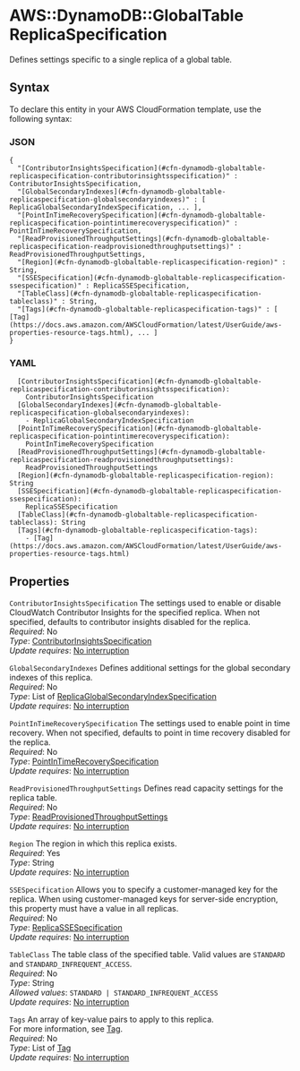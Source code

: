 # AWS::DynamoDB::GlobalTable ReplicaSpecification<a name="aws-properties-dynamodb-globaltable-replicaspecification"></a>

Defines settings specific to a single replica of a global table\.

## Syntax<a name="aws-properties-dynamodb-globaltable-replicaspecification-syntax"></a>

To declare this entity in your AWS CloudFormation template, use the following syntax:

### JSON<a name="aws-properties-dynamodb-globaltable-replicaspecification-syntax.json"></a>

```
{
  "[ContributorInsightsSpecification](#cfn-dynamodb-globaltable-replicaspecification-contributorinsightsspecification)" : ContributorInsightsSpecification,
  "[GlobalSecondaryIndexes](#cfn-dynamodb-globaltable-replicaspecification-globalsecondaryindexes)" : [ ReplicaGlobalSecondaryIndexSpecification, ... ],
  "[PointInTimeRecoverySpecification](#cfn-dynamodb-globaltable-replicaspecification-pointintimerecoveryspecification)" : PointInTimeRecoverySpecification,
  "[ReadProvisionedThroughputSettings](#cfn-dynamodb-globaltable-replicaspecification-readprovisionedthroughputsettings)" : ReadProvisionedThroughputSettings,
  "[Region](#cfn-dynamodb-globaltable-replicaspecification-region)" : String,
  "[SSESpecification](#cfn-dynamodb-globaltable-replicaspecification-ssespecification)" : ReplicaSSESpecification,
  "[TableClass](#cfn-dynamodb-globaltable-replicaspecification-tableclass)" : String,
  "[Tags](#cfn-dynamodb-globaltable-replicaspecification-tags)" : [ [Tag](https://docs.aws.amazon.com/AWSCloudFormation/latest/UserGuide/aws-properties-resource-tags.html), ... ]
}
```

### YAML<a name="aws-properties-dynamodb-globaltable-replicaspecification-syntax.yaml"></a>

```
  [ContributorInsightsSpecification](#cfn-dynamodb-globaltable-replicaspecification-contributorinsightsspecification): 
    ContributorInsightsSpecification
  [GlobalSecondaryIndexes](#cfn-dynamodb-globaltable-replicaspecification-globalsecondaryindexes): 
    - ReplicaGlobalSecondaryIndexSpecification
  [PointInTimeRecoverySpecification](#cfn-dynamodb-globaltable-replicaspecification-pointintimerecoveryspecification): 
    PointInTimeRecoverySpecification
  [ReadProvisionedThroughputSettings](#cfn-dynamodb-globaltable-replicaspecification-readprovisionedthroughputsettings): 
    ReadProvisionedThroughputSettings
  [Region](#cfn-dynamodb-globaltable-replicaspecification-region): String
  [SSESpecification](#cfn-dynamodb-globaltable-replicaspecification-ssespecification): 
    ReplicaSSESpecification
  [TableClass](#cfn-dynamodb-globaltable-replicaspecification-tableclass): String
  [Tags](#cfn-dynamodb-globaltable-replicaspecification-tags): 
    - [Tag](https://docs.aws.amazon.com/AWSCloudFormation/latest/UserGuide/aws-properties-resource-tags.html)
```

## Properties<a name="aws-properties-dynamodb-globaltable-replicaspecification-properties"></a>

`ContributorInsightsSpecification`  <a name="cfn-dynamodb-globaltable-replicaspecification-contributorinsightsspecification"></a>
The settings used to enable or disable CloudWatch Contributor Insights for the specified replica\. When not specified, defaults to contributor insights disabled for the replica\.  
*Required*: No  
*Type*: [ContributorInsightsSpecification](aws-properties-dynamodb-globaltable-contributorinsightsspecification.md)  
*Update requires*: [No interruption](https://docs.aws.amazon.com/AWSCloudFormation/latest/UserGuide/using-cfn-updating-stacks-update-behaviors.html#update-no-interrupt)

`GlobalSecondaryIndexes`  <a name="cfn-dynamodb-globaltable-replicaspecification-globalsecondaryindexes"></a>
Defines additional settings for the global secondary indexes of this replica\.  
*Required*: No  
*Type*: List of [ReplicaGlobalSecondaryIndexSpecification](aws-properties-dynamodb-globaltable-replicaglobalsecondaryindexspecification.md)  
*Update requires*: [No interruption](https://docs.aws.amazon.com/AWSCloudFormation/latest/UserGuide/using-cfn-updating-stacks-update-behaviors.html#update-no-interrupt)

`PointInTimeRecoverySpecification`  <a name="cfn-dynamodb-globaltable-replicaspecification-pointintimerecoveryspecification"></a>
The settings used to enable point in time recovery\. When not specified, defaults to point in time recovery disabled for the replica\.  
*Required*: No  
*Type*: [PointInTimeRecoverySpecification](aws-properties-dynamodb-globaltable-pointintimerecoveryspecification.md)  
*Update requires*: [No interruption](https://docs.aws.amazon.com/AWSCloudFormation/latest/UserGuide/using-cfn-updating-stacks-update-behaviors.html#update-no-interrupt)

`ReadProvisionedThroughputSettings`  <a name="cfn-dynamodb-globaltable-replicaspecification-readprovisionedthroughputsettings"></a>
Defines read capacity settings for the replica table\.  
*Required*: No  
*Type*: [ReadProvisionedThroughputSettings](aws-properties-dynamodb-globaltable-readprovisionedthroughputsettings.md)  
*Update requires*: [No interruption](https://docs.aws.amazon.com/AWSCloudFormation/latest/UserGuide/using-cfn-updating-stacks-update-behaviors.html#update-no-interrupt)

`Region`  <a name="cfn-dynamodb-globaltable-replicaspecification-region"></a>
The region in which this replica exists\.  
*Required*: Yes  
*Type*: String  
*Update requires*: [No interruption](https://docs.aws.amazon.com/AWSCloudFormation/latest/UserGuide/using-cfn-updating-stacks-update-behaviors.html#update-no-interrupt)

`SSESpecification`  <a name="cfn-dynamodb-globaltable-replicaspecification-ssespecification"></a>
Allows you to specify a customer\-managed key for the replica\. When using customer\-managed keys for server\-side encryption, this property must have a value in all replicas\.  
*Required*: No  
*Type*: [ReplicaSSESpecification](aws-properties-dynamodb-globaltable-replicassespecification.md)  
*Update requires*: [No interruption](https://docs.aws.amazon.com/AWSCloudFormation/latest/UserGuide/using-cfn-updating-stacks-update-behaviors.html#update-no-interrupt)

`TableClass`  <a name="cfn-dynamodb-globaltable-replicaspecification-tableclass"></a>
The table class of the specified table\. Valid values are `STANDARD` and `STANDARD_INFREQUENT_ACCESS`\.  
*Required*: No  
*Type*: String  
*Allowed values*: `STANDARD | STANDARD_INFREQUENT_ACCESS`  
*Update requires*: [No interruption](https://docs.aws.amazon.com/AWSCloudFormation/latest/UserGuide/using-cfn-updating-stacks-update-behaviors.html#update-no-interrupt)

`Tags`  <a name="cfn-dynamodb-globaltable-replicaspecification-tags"></a>
An array of key\-value pairs to apply to this replica\.  
For more information, see [Tag](https://docs.aws.amazon.com/AWSCloudFormation/latest/UserGuide/aws-properties-resource-tags.html)\.  
*Required*: No  
*Type*: List of [Tag](https://docs.aws.amazon.com/AWSCloudFormation/latest/UserGuide/aws-properties-resource-tags.html)  
*Update requires*: [No interruption](https://docs.aws.amazon.com/AWSCloudFormation/latest/UserGuide/using-cfn-updating-stacks-update-behaviors.html#update-no-interrupt)